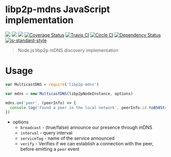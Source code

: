 libp2p-mdns JavaScript implementation
===============================================

[![](https://img.shields.io/badge/made%20by-Protocol%20Labs-blue.svg?style=flat-square)](http://ipn.io)
[![](https://img.shields.io/badge/project-IPFS-blue.svg?style=flat-square)](http://ipfs.io/)
[![](https://img.shields.io/badge/freenode-%23ipfs-blue.svg?style=flat-square)](http://webchat.freenode.net/?channels=%23ipfs)
[![Coverage Status](https://coveralls.io/repos/github/libp2p/js-libp2p-mdns-discovery/badge.svg?branch=master)](https://coveralls.io/github/libp2p/js-libp2p-mdns-discovery?branch=master)
[![Travis CI](https://travis-ci.org/libp2p/js-libp2p-mdns-discovery.svg?branch=master)](https://travis-ci.org/libp2p/js-libp2p-mdns-discovery)
[![Circle CI](https://circleci.com/gh/libp2p/js-libp2p-mdns-discovery.svg?style=svg)](https://circleci.com/gh/libp2p/js-libp2p-mdns-discovery)
[![Dependency Status](https://david-dm.org/libp2p/js-libp2p-mdns-discovery.svg?style=flat-square)](https://david-dm.org/libp2p/js-libp2p-mdns-discovery) [![js-standard-style](https://img.shields.io/badge/code%20style-standard-brightgreen.svg?style=flat-square)](https://github.com/feross/standard)

> Node.js libp2p mDNS discovery implementation

# Usage

```JavaScript
var MulticastDNS = require('libp2p-mdns')

var mdns = new MulticastDNS(libp2pNodeInstance, options)

mdns.on('peer', (peerInfo) => {
  console.log('Found a peer in the local network', peerInfo.id.toB58String())
})
```

- options
  - `broadcast` - (true/false) announce our presence through mDNS
  - `interval` - query interval
  - `serviceTag` - name of the service announced
  - `verify` - Verifies if we can establish a connection with the peer, before emitting a `peer` event
